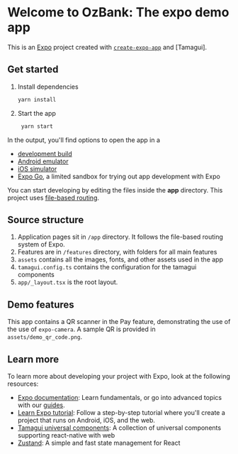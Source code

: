 # Welcome to OzBank: The expo demo app

This is an [Expo](https://expo.dev) project created with [`create-expo-app`](https://www.npmjs.com/package/create-expo-app) and [Tamagui].

## Get started

1. Install dependencies

   ```bash
   yarn install
   ```

2. Start the app

   ```bash
    yarn start
   ```

In the output, you'll find options to open the app in a

- [development build](https://docs.expo.dev/develop/development-builds/introduction/)
- [Android emulator](https://docs.expo.dev/workflow/android-studio-emulator/)
- [iOS simulator](https://docs.expo.dev/workflow/ios-simulator/)
- [Expo Go](https://expo.dev/go), a limited sandbox for trying out app development with Expo

You can start developing by editing the files inside the **app** directory. This project uses [file-based routing](https://docs.expo.dev/router/introduction).

## Source structure
1. Application pages sit in `/app` directory. It follows the file-based routing system of Expo.
2. Features are in `/features` directory, with folders for all main features
3. `assets` contains all the images, fonts, and other assets used in the app
4. `tamagui.config.ts` contains the configuration for the tamagui components
5. `app/_layout.tsx` is the root layout.

## Demo features
This app contains a QR scanner in the Pay feature, demonstrating the use of the use of `expo-camera`. A sample QR is provided in `assets/demo_qr_code.png`.

## Learn more

To learn more about developing your project with Expo, look at the following resources:

- [Expo documentation](https://docs.expo.dev/): Learn fundamentals, or go into advanced topics with our [guides](https://docs.expo.dev/guides).
- [Learn Expo tutorial](https://docs.expo.dev/tutorial/introduction/): Follow a step-by-step tutorial where you'll create a project that runs on Android, iOS, and the web.
- [Tamagui universal components](https://tamagui.dev): A collection of universal components supporting react-native with web
- [Zustand](https://github.com/pmndrs/zustand): A simple and fast state management for React
